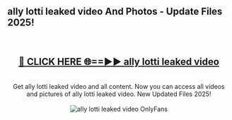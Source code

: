 <h2>ally lotti leaked video And Photos - Update Files 2025!</h2>
<br>
<div align="center">
<h2><a href="https://linkcuts.com/hfmhzwbr" rel="nofollow">🔴 CLICK HERE 🌐==►► ally lotti leaked video</a></h2>
<br>
Get ally lotti leaked video and all content. Now you can access all videos and pictures of ally lotti leaked video. New Updated Files 2025!
<br>
<br>
<a href="https://linkcuts.com/hfmhzwbr" rel="nofollow" data-target="animated-image.originalLink"><img src="https://i.ibb.co.com/WyWwxjT/player-gif2.gif" alt="ally lotti leaked video OnlyFans" style="max-width: 100%; display: inline-block;" data-target="animated-image.originalImage"></a>
</div>
<br>